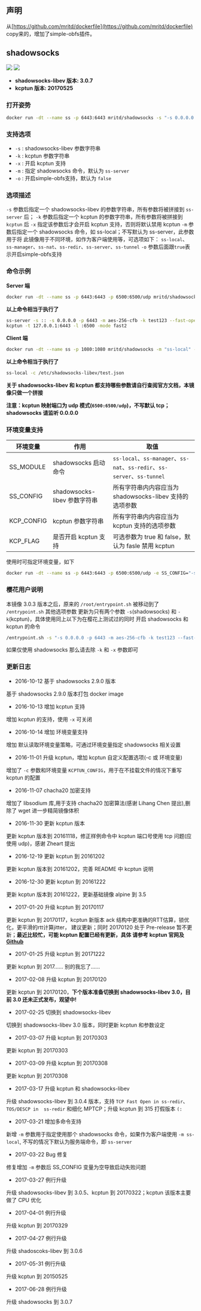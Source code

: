 ## 声明

从[https://github.com/mritd/dockerfile](https://github.com/mritd/dockerfile) copy来的，增加了simple-obfs插件。

## shadowsocks

[![](https://images.microbadger.com/badges/image/mritd/shadowsocks.svg)](https://microbadger.com/images/mritd/shadowsocks "Get your own image badge on microbadger.com") [![](https://images.microbadger.com/badges/version/mritd/shadowsocks.svg)](https://microbadger.com/images/mritd/shadowsocks "Get your own version badge on microbadger.com")

- **shadowsocks-libev 版本: 3.0.7**
- **kcptun 版本: 20170525**

### 打开姿势

``` sh
docker run -dt --name ss -p 6443:6443 mritd/shadowsocks -s "-s 0.0.0.0 -p 6443 -m aes-256-cfb -k test123 --fast-open"
```

### 支持选项

- `-s` : shadowsocks-libev 参数字符串
- `-k` : kcptun 参数字符串
- `-x` : 开启 kcptun 支持
- `-m` : 指定 shadowsocks 命令，默认为 `ss-server`
- `-o` : 开启simple-obfs支持，默认为 `false`

### 选项描述

`-s` 参数后指定一个 shadowsocks-libev 的参数字符串，所有参数将被拼接到 `ss-server` 后；
`-k` 参数后指定一个 kcptun 的参数字符串，所有参数将被拼接到 `kcptun` 后
`-x` 指定该参数后才会开启 kcptun 支持，否则将默认禁用 kcptun
`-m` 参数后指定一个 shadowsocks 命令，如 ss-local；不写默认为 ss-server，此参数用于将
     此镜像用于不同环境，如作为客户端使用等，可选项如下：
     `ss-local`、`ss-manager`、`ss-nat`、`ss-redir`、`ss-server`、`ss-tunnel`
`-o` 参数后面跟`true`表示开启simple-obfs支持

### 命令示例

**Server 端**

``` sh
docker run -dt --name ss -p 6443:6443 -p 6500:6500/udp mritd/shadowsocks -s "-s :: -s 0.0.0.0 -p 6443 -m aes-256-cfb -k test123 --fast-open" -k "-t 127.0.0.1:6443 -l :6500 -mode fast2" -x
```

**以上命令相当于执行了**

``` sh
ss-server -s :: -s 0.0.0.0 -p 6443 -m aes-256-cfb -k test123 --fast-open
kcptun -t 127.0.0.1:6443 -l :6500 -mode fast2
```

**Client 端**

``` sh
docker run -dt --name ss -p 1080:1080 mritd/shadowsocks -m "ss-local" -s "-c /etc/shadowsocks-libev/test.json" 
```

**以上命令相当于执行了** 

``` sh
ss-local -c /etc/shadowsocks-libev/test.json
```

**关于 shadowsocks-libev 和 kcptun 都支持哪些参数请自行查阅官方文档，本镜像只做一个拼接**

**注意：kcptun 映射端口为 udp 模式(`6500:6500/udp`)，不写默认 tcp；shadowsocks 请监听 0.0.0.0**


### 环境变量支持


|环境变量|作用|取值|
|-------|---|---|
|SS_MODULE|shadowsocks 启动命令| `ss-local`、`ss-manager`、`ss-nat`、`ss-redir`、`ss-server`、`ss-tunnel`|
|SS_CONFIG|shadowsocks-libev 参数字符串|所有字符串内内容应当为 shadowsocks-libev 支持的选项参数|
|KCP_CONFIG|kcptun 参数字符串|所有字符串内内容应当为 kcptun 支持的选项参数|
|KCP_FLAG|是否开启 kcptun 支持|可选参数为 true 和 false，默认为 fasle 禁用 kcptun|


使用时可指定环境变量，如下

``` sh
docker run -dt --name ss -p 6443:6443 -p 6500:6500/udp -e SS_CONFIG="-s 0.0.0.0 -p 6443 -m aes-256-cfb -k test123 --fast-open" -e KCP_CONFIG="-t 127.0.0.1:6443 -l :6500 -mode fast2" -e KCP_FLAG="true" mritd/shadowsocks
```

### 樱花用户说明

本镜像 3.0.3 版本之后，原来的 `/root/entrypoint.sh` 被移动到了 `/entrypoint.sh` 其他选项参数
更新为只有两个参数 `-s`(shadowsocks) 和 `-k`(kcptun)，具体使用同上以下为在樱花上测试过的同时
开启 shadowsocks 和 kcptun 的命令

``` sh
/entrypoint.sh -s "-s 0.0.0.0 -p 6443 -m aes-256-cfb -k test123 --fast-open" -k "-t 127.0.0.1:6443 -l :6500 -mode fast2" -x
```

如果仅使用 shadowsocks 那么请去除 `-k` 和 `-x` 参数即可

### 更新日志

- 2016-10-12 基于 shadowsocks 2.9.0 版本

基于 shadowsocks 2.9.0 版本打包 docker image

- 2016-10-13 增加 kcptun 支持

增加 kcptun 的支持，使用 `-x` 可关闭

- 2016-10-14 增加 环境变量支持

增加 默认读取环境变量策略，可通过环境变量指定 shadowsocks 相关设置

- 2016-11-01 升级 kcptun，增加 kcptun 自定义配置选项(-c 或 环境变量)

增加了 `-c` 参数和环境变量 `KCPTUN_CONFIG`，用于在不挂载文件的情况下重写 kcptun 的配置

- 2016-11-07 chacha20 加密支持

增加了 libsodium 库,用于支持 chacha20 加密算法(感谢 Lihang Chen 提出),删除了 wget 进一步精简镜像体积

- 2016-11-30 更新 kcptun 版本

更新 kcptun 版本到 20161118，修正样例命令中 kcptun 端口号使用 tcp 问题(应使用 udp)，感谢 Zheart 提出

- 2016-12-19 更新 kcptun 到 20161202

更新 kcptun 版本到 20161202，完善 README 中 kcptun 说明

- 2016-12-30 更新 kcptun 到 20161222

更新 kcptun 版本到 20161222，更新基础镜像 alpine 到 3.5

- 2017-01-20 升级 kcptun 到 20170117

更新 kcptun 到 20170117，kcptun 新版本 ack 结构中更准确的RTT估算，锁优化，更平滑的rtt计算jitter，
建议更新；同时 20170120 处于 Pre-release 暂不更新；**最近比较忙，可能 kcptun 配置已经有更新，具体
请参考 kcptun 官网及 [Github](https://github.com/xtaci/kcptun)**

- 2017-01-25 升级 kcptun 到 20171222

更新 kcptun 到 2017...... 别的我忘了......

- 2017-02-08 升级 kcptun 到 20170120

更新 kcptun 到 20170120，**下个版本准备切换到 shadowsocks-libev 3.0，目前 3.0 还未正式发布，观望中!**

- 2017-02-25 切换到 shadowsocks-libev

切换到 shadowsocks-libev 3.0 版本，同时更新 kcptun 和参数设定

- 2017-03-07 升级 kcptun 到 20170303

更新 kcptun 到 20170303

- 2017-03-09 升级 kcptun 到 20170308

更新 kcptun 到 20170308

- 2017-03-17 升级 kcptun 和 shadowsocks-libev

升级 shadowsocks-libev 到 3.0.4 版本，支持 `TCP Fast Open in ss-redir`、`TOS/DESCP in 
ss-redir` 和细化 MPTCP；升级 kcptun 到 315 打假版本 `(:`

- 2017-03-21 增加多命令支持

新增 `-m` 参数用于指定使用那个 shadowsocks 命令，如果作为客户端使用 `-m ss-local`,
不写的情况下默认为服务端命令，即 `ss-server`

- 2017-03-22 Bug 修复

修复增加 `-m` 参数后 SS_CONFIG 变量为空导致启动失败问题

- 2017-03-27 例行升级

升级 shadowsocks-libev 到 3.0.5、kcptun 到 20170322；kcptun 该版本主要做了 CPU 优化

- 2017-04-01 例行升级

升级 kcptun 到 20170329

- 2017-04-27 例行升级

升级 shadoscoks-libev 到 3.0.6

- 2017-05-31 例行升级

升级 kcptun 到 20150525

- 2017-06-28 例行升级

升级 shadowsocks 到 3.0.7
